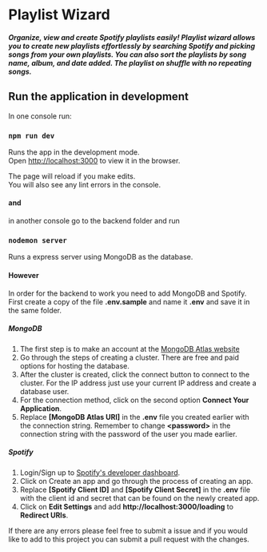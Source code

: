 # Playlist Wizard

##### Organize, view and create Spotify playlists easily! Playlist wizard allows you to create new playlists effortlessly by searching Spotify and picking songs from your own playlists. You can also sort the playlists by song name, album, and date added. The playlist on shuffle with no repeating songs.


## Run the application in development

In one console run:

### `npm run dev`

Runs the app in the development mode.\
Open [http://localhost:3000](http://localhost:3000) to view it in the browser.

The page will reload if you make edits.\
You will also see any lint errors in the console.

#### and

in another console go to the backend folder and run

### `nodemon server`

Runs a express server using MongoDB as the database.

#### However

In order for the backend to work you need to add MongoDB and Spotify. First
create a copy of the file **.env.sample** and name it **.env** and save it in the same folder.

#####  MongoDB

1. The first step is to make an account at the [MongoDB Atlas website](https://www.mongodb.com/cloud/atlas?utm_campaign=atlas_bc_mern&utm_source=medium&utm_medium=inf&utm_term=campaign_term&utm_content=campaign_content)
2. Go through the steps of creating a cluster. There are free and paid options for hosting the database.
3. After the cluster is created, click the connect button to connect to the cluster. For the IP address just use your current IP address and create a database user.
4. For the connection method, click on the second option **Connect Your Application**.
5. Replace **[MongoDB Atlas URI]** in the **.env** file you created earlier with the connection string. Remember to change **&lt;password&gt;** in the connection string with the password of the user you made earlier.

#####  Spotify

1. Login/Sign up to [Spotify's developer dashboard](https://developer.spotify.com/dashboard/).
2. Click on Create an app and go through the process of creating an app.
3. Replace **[Spotify Client ID]** and **[Spotify Client Secret]** in the **.env** file with the client id and secret that can be found on the newly created app.
4. Click on **Edit Settings** and add **http://localhost:3000/loading** to **Redirect URIs**.

If there are any errors please feel free to submit a issue and if you would like to add to this project you can submit a pull request with the changes.
